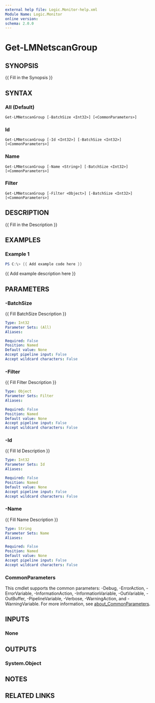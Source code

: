 ```yaml
---
external help file: Logic.Monitor-help.xml
Module Name: Logic.Monitor
online version:
schema: 2.0.0
---
```


# Get-LMNetscanGroup

## SYNOPSIS
{{ Fill in the Synopsis }}

## SYNTAX

### All (Default)
```
Get-LMNetscanGroup [-BatchSize <Int32>] [<CommonParameters>]
```

### Id
```
Get-LMNetscanGroup [-Id <Int32>] [-BatchSize <Int32>] [<CommonParameters>]
```

### Name
```
Get-LMNetscanGroup [-Name <String>] [-BatchSize <Int32>] [<CommonParameters>]
```

### Filter
```
Get-LMNetscanGroup [-Filter <Object>] [-BatchSize <Int32>] [<CommonParameters>]
```

## DESCRIPTION
{{ Fill in the Description }}

## EXAMPLES

### Example 1
```powershell
PS C:\> {{ Add example code here }}
```

{{ Add example description here }}

## PARAMETERS

### -BatchSize
{{ Fill BatchSize Description }}

```yaml
Type: Int32
Parameter Sets: (All)
Aliases:

Required: False
Position: Named
Default value: None
Accept pipeline input: False
Accept wildcard characters: False
```

### -Filter
{{ Fill Filter Description }}

```yaml
Type: Object
Parameter Sets: Filter
Aliases:

Required: False
Position: Named
Default value: None
Accept pipeline input: False
Accept wildcard characters: False
```

### -Id
{{ Fill Id Description }}

```yaml
Type: Int32
Parameter Sets: Id
Aliases:

Required: False
Position: Named
Default value: None
Accept pipeline input: False
Accept wildcard characters: False
```

### -Name
{{ Fill Name Description }}

```yaml
Type: String
Parameter Sets: Name
Aliases:

Required: False
Position: Named
Default value: None
Accept pipeline input: False
Accept wildcard characters: False
```

### CommonParameters
This cmdlet supports the common parameters: -Debug, -ErrorAction, -ErrorVariable, -InformationAction, -InformationVariable, -OutVariable, -OutBuffer, -PipelineVariable, -Verbose, -WarningAction, and -WarningVariable. For more information, see [about_CommonParameters](http://go.microsoft.com/fwlink/?LinkID=113216).

## INPUTS

### None
## OUTPUTS

### System.Object
## NOTES

## RELATED LINKS
